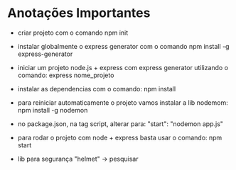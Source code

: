 # Anotações Importantes

- criar projeto com o comando npm init
- instalar globalmente o express generator com o comando npm install -g express-generator 
- iniciar um projeto node.js + express com express generator utilizando o comando: express nome_projeto
- instalar as dependencias com o comando: npm install
- para reiniciar automaticamente o projeto vamos instalar a lib nodemom: npm install -g nodemon
- no package.json, na tag script, alterar para: "start": "nodemon app.js"
- para rodar o projeto com node + express basta usar o comando: npm start


- lib para segurança "helmet" -> pesquisar